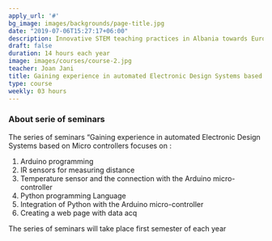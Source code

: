 ```yaml
---
apply_url: '#'
bg_image: images/backgrounds/page-title.jpg
date: "2019-07-06T15:27:17+06:00"
description: Innovative STEM teaching practices in Albania towards European Integration
draft: false
duration: 14 hours each year
image: images/courses/course-2.jpg
teacher: Joan Jani
title: Gaining experience in automated Electronic Design Systems based on Micro controllers 
type: course
weekly: 03 hours
---
```



### About serie of seminars

The series of seminars “Gaining experience in automated Electronic Design Systems based on
Micro controllers focuses on :

1.  Arduino programming
2.  IR sensors for measuring distance
3.  Temperature sensor and the connection with the Arduino micro-controller
4.  Python programming Language
5.  Integration of Python with the Arduino micro-controller
6.  Creating a web page with data acq

The series of seminars will take place first semester of each year